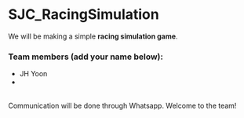 # SJC_RacingSimulation

We will be making a simple **racing simulation game**. <br>

### Team members (add your name below):
- JH Yoon
- 

<br>
Communication will be done through Whatsapp. Welcome to the team!
